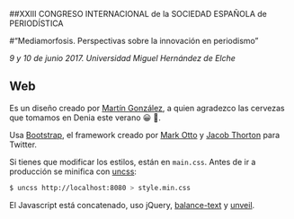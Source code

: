 ##XXIII CONGRESO INTERNACIONAL de la SOCIEDAD ESPAÑOLA de PERIODÍSTICA

#“Mediamorfosis. Perspectivas sobre la innovación en periodismo”

_9 y 10 de junio 2017. Universidad Miguel Hernández de Elche_

## Web
Es un diseño creado por [Martín González](https://twitter.com/martgnz), a quien agradezco las cervezas que tomamos en Denia este verano 😀 🍻.

Usa [Bootstrap](http://getbootstrap.com/), el framework creado por [Mark Otto](https://twitter.com/mdo) y [Jacob Thorton](https://twitter.com/fat) para Twitter.

Si tienes que modificar los estilos, están en `main.css`. Antes de ir a producción se minifica con [uncss](https://github.com/giakki/uncss):

```bash
$ uncss http://localhost:8080 > style.min.css
```
El Javascript está concatenado, uso jQuery, [balance-text](https://github.com/adobe-webplatform/balance-text) y [unveil](https://github.com/luis-almeida/unveil).

